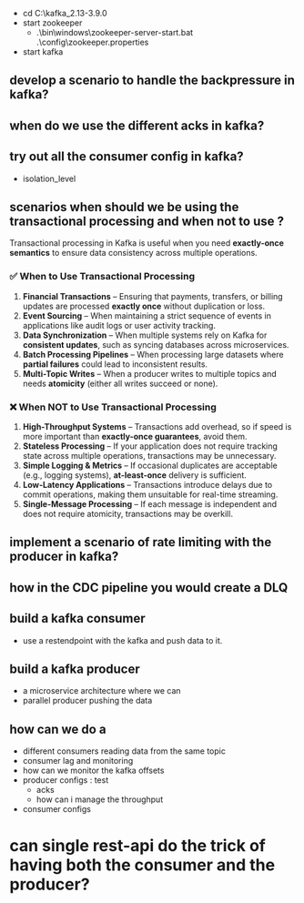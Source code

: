 - cd C:\kafka_2.13-3.9.0
- start zookeeper
  - .\bin\windows\zookeeper-server-start.bat .\config\zookeeper.properties
- start kafka


## develop a scenario to handle the backpressure in kafka?
## when do we use the different acks in kafka?
## try out all the consumer config in kafka?
  - isolation_level
## scenarios when should we be using the transactional processing and when not to use ?


Transactional processing in Kafka is useful when you need **exactly-once semantics** to ensure data consistency across multiple operations.
### **✅ When to Use Transactional Processing**
1. **Financial Transactions** – Ensuring that payments, transfers, or billing updates are processed **exactly once** without duplication or loss.
2. **Event Sourcing** – When maintaining a strict sequence of events in applications like audit logs or user activity tracking.
3. **Data Synchronization** – When multiple systems rely on Kafka for **consistent updates**, such as syncing databases across microservices.
4. **Batch Processing Pipelines** – When processing large datasets where **partial failures** could lead to inconsistent results.
5. **Multi-Topic Writes** – When a producer writes to multiple topics and needs **atomicity** (either all writes succeed or none).

### **❌ When NOT to Use Transactional Processing**
1. **High-Throughput Systems** – Transactions add overhead, so if speed is more important than **exactly-once guarantees**, avoid them.
2. **Stateless Processing** – If your application does not require tracking state across multiple operations, transactions may be unnecessary.
3. **Simple Logging & Metrics** – If occasional duplicates are acceptable (e.g., logging systems), **at-least-once** delivery is sufficient.
4. **Low-Latency Applications** – Transactions introduce delays due to commit operations, making them unsuitable for real-time streaming.
5. **Single-Message Processing** – If each message is independent and does not require atomicity, transactions may be overkill.



## implement a scenario of rate limiting with the producer in kafka?

## how in the CDC pipeline you would create a DLQ


##  build a kafka consumer 
  - use a restendpoint with the kafka and push data to it.

## build a kafka producer
  - a microservice architecture where we can 
  - parallel producer pushing the data

## how can we do a 
  - different consumers reading data from the same topic
  - consumer lag and monitoring
  - how can we monitor the kafka offsets
  - producer configs : test 
    - acks
    - how can i manage the throughput 
  - consumer configs

# can single rest-api do the trick of having both the consumer and the producer?